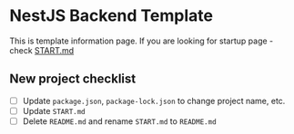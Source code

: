 # NestJS Backend Template
This is template information page. If you are looking for startup page - check [START.md](START.md)

## New project checklist
* [ ] Update `package.json`, `package-lock.json` to change project name, etc.
* [ ] Update `START.md`
* [ ] Delete `README.md` and rename `START.md` to `README.md`
